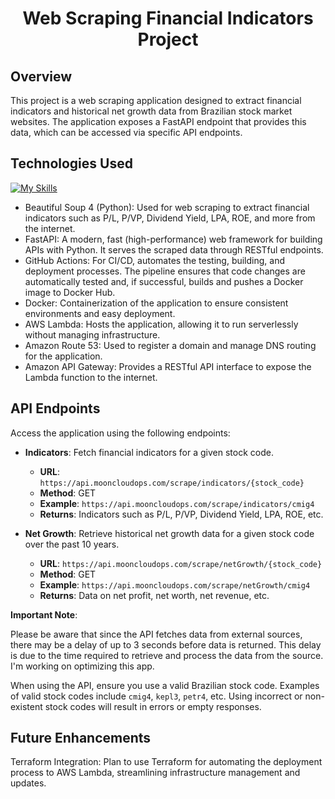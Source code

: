 <h1 align="center" color="red">Web Scraping Financial Indicators Project</h1>


## Overview
This project is a web scraping application designed to extract financial indicators and historical net growth data from Brazilian stock market websites. The application exposes a FastAPI endpoint that provides this data, which can be accessed via specific API endpoints.


## Technologies Used
[![My Skills](https://skillicons.dev/icons?i=python,fastapi,github,githubactions,docker,aws)](https://skillicons.dev)
- Beautiful Soup 4 (Python): Used for web scraping to extract financial indicators such as P/L, P/VP, Dividend Yield, LPA, ROE, and more from the internet.
- FastAPI: A modern, fast (high-performance) web framework for building APIs with Python. It serves the scraped data through RESTful endpoints.
- GitHub Actions: For CI/CD, automates the testing, building, and deployment processes. The pipeline ensures that code changes are automatically tested and, if successful, builds and pushes a Docker image to Docker Hub.
- Docker: Containerization of the application to ensure consistent environments and easy deployment.
- AWS Lambda: Hosts the application, allowing it to run serverlessly without managing infrastructure.
- Amazon Route 53: Used to register a domain and manage DNS routing for the application.
- Amazon API Gateway: Provides a RESTful API interface to expose the Lambda function to the internet.

  
## API Endpoints
Access the application using the following endpoints:

- **Indicators**: Fetch financial indicators for a given stock code.
  - **URL**: `https://api.mooncloudops.com/scrape/indicators/{stock_code}`
  - **Method**: GET
  - **Example**: `https://api.mooncloudops.com/scrape/indicators/cmig4`
  - **Returns**: Indicators such as P/L, P/VP, Dividend Yield, LPA, ROE, etc.


- **Net Growth**: Retrieve historical net growth data for a given stock code over the past 10 years.
  - **URL**: `https://api.mooncloudops.com/scrape/netGrowth/{stock_code}`
  - **Method**: GET
  - **Example**: `https://api.mooncloudops.com/scrape/netGrowth/cmig4`
  - **Returns**: Data on net profit, net worth, net revenue, etc.

**Important Note**: 

Please be aware that since the API fetches data from external sources, there may be a delay of up to 3 seconds before data is returned. This delay is due to the time required to retrieve and process the data from the source. I'm working on optimizing this app.

When using the API, ensure you use a valid Brazilian stock code. Examples of valid stock codes include `cmig4`, `kepl3`, `petr4`, etc. Using incorrect or non-existent stock codes will result in errors or empty responses.


## Future Enhancements

Terraform Integration: Plan to use Terraform for automating the deployment process to AWS Lambda, streamlining infrastructure management and updates.

